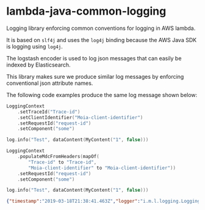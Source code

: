# lambda-java-common-logging

Logging library enforcing common conventions for logging in AWS lambda.

It is based on `slf4j` and uses the `log4j` binding because the AWS Java SDK is logging using `log4j`.

The logstash encoder is used to log json messages that can easily be indexed by Elasticsearch.

This library makes sure we produce similar log messages by enforcing conventional json attribute names.


The following code examples produce the same log message shown below:

```kotlin
LoggingContext
    .setTraceId("Trace-id")
    .setClientIdentifier("Moia-client-identifier")
    .setRequestId("request-id")
    .setComponent("some")

log.info("Test", dataContent(MyContent("1", false)))
```

```kotlin
LoggingContext
    .populateMdcFromHeaders(mapOf(
        "Trace-id" to "Trace-id",
        "Moia-client-identifier" to "Moia-client-identifier"))
    .setRequestId("request-id")
    .setComponent("some")

log.info("Test", dataContent(MyContent("1", false)))
```

```json
{"timestamp":"2019-03-18T21:38:41.463Z","logger":"i.m.l.logging.LoggingExtensionTest","level":"INFO","traceId":"Trace-id","component":"some","requestId":"request-id","clientIdentifier":"Moia-client-identifier","dataContent":{"test":"1","test2":false},"message":"Test"}
```
